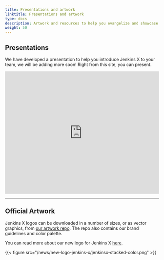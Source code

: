 ```yaml
---
title: Presentations and artwork 
linktitle: Presentations and artwork
type: docs
description: Artwork and resources to help you evangelize and showcase Jenkins X to your team!
weight: 50
---
```


## Presentations

We have developed a presentation to help you introduce Jenkins X to your team, we will be adding more soon! Right from this site, you can present.

<iframe src="https://gitpitch.com/sharepointoscar/presentations/master?p=talks/intro-to-jenkins-x#/" frameborder="0" scrolling="no" allowtransparency="true" allowfullscreen="true" id="emb_5jtc6n" height="401" width="600" style="border: none; position: relative; visibility: visible; display: block; margin: 0px; padding: 0px; max-width: 100%; min-width: 200px;"></iframe>

***

## Official Artwork

Jenkins X logos can be downloaded in a number of sizes, or as vector graphics, from [our artwork repo](https://github.com/cdfoundation/artwork/tree/master/jenkinsx). The repo also contains our brand guidelines and color palette.

You can read more about our new logo for Jenkins X [here](https://jenkins-x.io/blog/2019/07/31/new-logo-jenkins-x/).

{{< figure src="/news/new-logo-jenkins-x/jenkinsx-stacked-color.png" >}}
